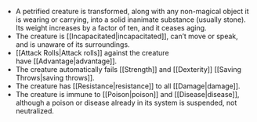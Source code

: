 - A petrified creature is transformed, along with any non-magical object it is wearing or carrying, into a solid inanimate substance (usually stone). Its weight increases by a factor of ten, and it ceases aging.
- The creature is [[Incapacitated|incapacitated]], can’t move or speak, and is unaware of its surroundings.
- [[Attack Rolls|Attack rolls]] against the creature have [[Advantage|advantage]].
- The creature automatically fails [[Strength]] and [[Dexterity]] [[Saving Throws|saving throws]].
- The creature has [[Resistance|resistance]] to all [[Damage|damage]].
- The creature is immune to [[Poison|poison]] and [[Disease|disease]], although a poison or disease already in its system is suspended, not neutralized.